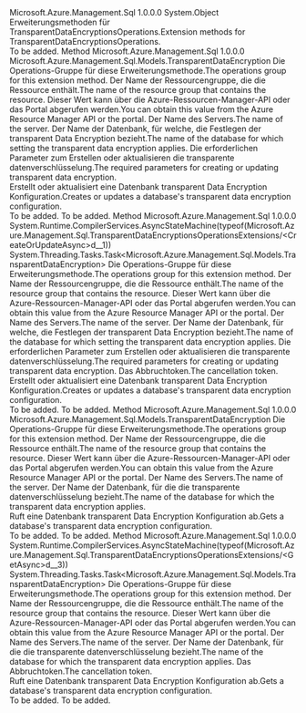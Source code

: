 <Type Name="TransparentDataEncryptionsOperationsExtensions" FullName="Microsoft.Azure.Management.Sql.TransparentDataEncryptionsOperationsExtensions">
  <TypeSignature Language="C#" Value="public static class TransparentDataEncryptionsOperationsExtensions" />
  <TypeSignature Language="ILAsm" Value=".class public auto ansi abstract sealed beforefieldinit TransparentDataEncryptionsOperationsExtensions extends System.Object" />
  <TypeSignature Language="DocId" Value="T:Microsoft.Azure.Management.Sql.TransparentDataEncryptionsOperationsExtensions" />
  <TypeSignature Language="VB.NET" Value="Public Module TransparentDataEncryptionsOperationsExtensions" />
  <TypeSignature Language="F#" Value="type TransparentDataEncryptionsOperationsExtensions = class" />
  <AssemblyInfo>
    <AssemblyName>Microsoft.Azure.Management.Sql</AssemblyName>
    <AssemblyVersion>1.0.0.0</AssemblyVersion>
  </AssemblyInfo>
  <Base>
    <BaseTypeName>System.Object</BaseTypeName>
  </Base>
  <Interfaces />
  <Docs>
    <summary>
            <span data-ttu-id="ab465-101">Erweiterungsmethoden für TransparentDataEncryptionsOperations.</span><span class="sxs-lookup"><span data-stu-id="ab465-101">Extension methods for TransparentDataEncryptionsOperations.</span></span>
            </summary>
    <remarks>To be added.</remarks>
  </Docs>
  <Members>
    <Member MemberName="CreateOrUpdate">
      <MemberSignature Language="C#" Value="public static Microsoft.Azure.Management.Sql.Models.TransparentDataEncryption CreateOrUpdate (this Microsoft.Azure.Management.Sql.ITransparentDataEncryptionsOperations operations, string resourceGroupName, string serverName, string databaseName, Microsoft.Azure.Management.Sql.Models.TransparentDataEncryption parameters);" />
      <MemberSignature Language="ILAsm" Value=".method public static hidebysig class Microsoft.Azure.Management.Sql.Models.TransparentDataEncryption CreateOrUpdate(class Microsoft.Azure.Management.Sql.ITransparentDataEncryptionsOperations operations, string resourceGroupName, string serverName, string databaseName, class Microsoft.Azure.Management.Sql.Models.TransparentDataEncryption parameters) cil managed" />
      <MemberSignature Language="DocId" Value="M:Microsoft.Azure.Management.Sql.TransparentDataEncryptionsOperationsExtensions.CreateOrUpdate(Microsoft.Azure.Management.Sql.ITransparentDataEncryptionsOperations,System.String,System.String,System.String,Microsoft.Azure.Management.Sql.Models.TransparentDataEncryption)" />
      <MemberSignature Language="VB.NET" Value="&lt;Extension()&gt;&#xA;Public Function CreateOrUpdate (operations As ITransparentDataEncryptionsOperations, resourceGroupName As String, serverName As String, databaseName As String, parameters As TransparentDataEncryption) As TransparentDataEncryption" />
      <MemberSignature Language="F#" Value="static member CreateOrUpdate : Microsoft.Azure.Management.Sql.ITransparentDataEncryptionsOperations * string * string * string * Microsoft.Azure.Management.Sql.Models.TransparentDataEncryption -&gt; Microsoft.Azure.Management.Sql.Models.TransparentDataEncryption" Usage="Microsoft.Azure.Management.Sql.TransparentDataEncryptionsOperationsExtensions.CreateOrUpdate (operations, resourceGroupName, serverName, databaseName, parameters)" />
      <MemberType>Method</MemberType>
      <AssemblyInfo>
        <AssemblyName>Microsoft.Azure.Management.Sql</AssemblyName>
        <AssemblyVersion>1.0.0.0</AssemblyVersion>
      </AssemblyInfo>
      <ReturnValue>
        <ReturnType>Microsoft.Azure.Management.Sql.Models.TransparentDataEncryption</ReturnType>
      </ReturnValue>
      <Parameters>
        <Parameter Name="operations" Type="Microsoft.Azure.Management.Sql.ITransparentDataEncryptionsOperations" RefType="this" />
        <Parameter Name="resourceGroupName" Type="System.String" />
        <Parameter Name="serverName" Type="System.String" />
        <Parameter Name="databaseName" Type="System.String" />
        <Parameter Name="parameters" Type="Microsoft.Azure.Management.Sql.Models.TransparentDataEncryption" />
      </Parameters>
      <Docs>
        <param name="operations">
            <span data-ttu-id="ab465-102">Die Operations-Gruppe für diese Erweiterungsmethode.</span><span class="sxs-lookup"><span data-stu-id="ab465-102">The operations group for this extension method.</span></span>
            </param>
        <param name="resourceGroupName">
            <span data-ttu-id="ab465-103">Der Name der Ressourcengruppe, die die Ressource enthält.</span><span class="sxs-lookup"><span data-stu-id="ab465-103">The name of the resource group that contains the resource.</span></span> <span data-ttu-id="ab465-104">Dieser Wert kann über die Azure-Ressourcen-Manager-API oder das Portal abgerufen werden.</span><span class="sxs-lookup"><span data-stu-id="ab465-104">You can obtain this value from the Azure Resource Manager API or the portal.</span></span>
            </param>
        <param name="serverName">
            <span data-ttu-id="ab465-105">Der Name des Servers.</span><span class="sxs-lookup"><span data-stu-id="ab465-105">The name of the server.</span></span>
            </param>
        <param name="databaseName">
            <span data-ttu-id="ab465-106">Der Name der Datenbank, für welche, die Festlegen der transparent Data Encryption bezieht.</span><span class="sxs-lookup"><span data-stu-id="ab465-106">The name of the database for which setting the transparent data encryption applies.</span></span>
            </param>
        <param name="parameters">
            <span data-ttu-id="ab465-107">Die erforderlichen Parameter zum Erstellen oder aktualisieren die transparente datenverschlüsselung.</span><span class="sxs-lookup"><span data-stu-id="ab465-107">The required parameters for creating or updating transparent data encryption.</span></span>
            </param>
        <summary>
            <span data-ttu-id="ab465-108">Erstellt oder aktualisiert eine Datenbank transparent Data Encryption Konfiguration.</span><span class="sxs-lookup"><span data-stu-id="ab465-108">Creates or updates a database's transparent data encryption configuration.</span></span>
            </summary>
        <returns>To be added.</returns>
        <remarks>To be added.</remarks>
      </Docs>
    </Member>
    <Member MemberName="CreateOrUpdateAsync">
      <MemberSignature Language="C#" Value="public static System.Threading.Tasks.Task&lt;Microsoft.Azure.Management.Sql.Models.TransparentDataEncryption&gt; CreateOrUpdateAsync (this Microsoft.Azure.Management.Sql.ITransparentDataEncryptionsOperations operations, string resourceGroupName, string serverName, string databaseName, Microsoft.Azure.Management.Sql.Models.TransparentDataEncryption parameters, System.Threading.CancellationToken cancellationToken = null);" />
      <MemberSignature Language="ILAsm" Value=".method public static hidebysig class System.Threading.Tasks.Task`1&lt;class Microsoft.Azure.Management.Sql.Models.TransparentDataEncryption&gt; CreateOrUpdateAsync(class Microsoft.Azure.Management.Sql.ITransparentDataEncryptionsOperations operations, string resourceGroupName, string serverName, string databaseName, class Microsoft.Azure.Management.Sql.Models.TransparentDataEncryption parameters, valuetype System.Threading.CancellationToken cancellationToken) cil managed" />
      <MemberSignature Language="DocId" Value="M:Microsoft.Azure.Management.Sql.TransparentDataEncryptionsOperationsExtensions.CreateOrUpdateAsync(Microsoft.Azure.Management.Sql.ITransparentDataEncryptionsOperations,System.String,System.String,System.String,Microsoft.Azure.Management.Sql.Models.TransparentDataEncryption,System.Threading.CancellationToken)" />
      <MemberSignature Language="F#" Value="static member CreateOrUpdateAsync : Microsoft.Azure.Management.Sql.ITransparentDataEncryptionsOperations * string * string * string * Microsoft.Azure.Management.Sql.Models.TransparentDataEncryption * System.Threading.CancellationToken -&gt; System.Threading.Tasks.Task&lt;Microsoft.Azure.Management.Sql.Models.TransparentDataEncryption&gt;" Usage="Microsoft.Azure.Management.Sql.TransparentDataEncryptionsOperationsExtensions.CreateOrUpdateAsync (operations, resourceGroupName, serverName, databaseName, parameters, cancellationToken)" />
      <MemberType>Method</MemberType>
      <AssemblyInfo>
        <AssemblyName>Microsoft.Azure.Management.Sql</AssemblyName>
        <AssemblyVersion>1.0.0.0</AssemblyVersion>
      </AssemblyInfo>
      <Attributes>
        <Attribute>
          <AttributeName>System.Runtime.CompilerServices.AsyncStateMachine(typeof(Microsoft.Azure.Management.Sql.TransparentDataEncryptionsOperationsExtensions/&lt;CreateOrUpdateAsync&gt;d__1))</AttributeName>
        </Attribute>
      </Attributes>
      <ReturnValue>
        <ReturnType>System.Threading.Tasks.Task&lt;Microsoft.Azure.Management.Sql.Models.TransparentDataEncryption&gt;</ReturnType>
      </ReturnValue>
      <Parameters>
        <Parameter Name="operations" Type="Microsoft.Azure.Management.Sql.ITransparentDataEncryptionsOperations" RefType="this" />
        <Parameter Name="resourceGroupName" Type="System.String" />
        <Parameter Name="serverName" Type="System.String" />
        <Parameter Name="databaseName" Type="System.String" />
        <Parameter Name="parameters" Type="Microsoft.Azure.Management.Sql.Models.TransparentDataEncryption" />
        <Parameter Name="cancellationToken" Type="System.Threading.CancellationToken" />
      </Parameters>
      <Docs>
        <param name="operations">
            <span data-ttu-id="ab465-109">Die Operations-Gruppe für diese Erweiterungsmethode.</span><span class="sxs-lookup"><span data-stu-id="ab465-109">The operations group for this extension method.</span></span>
            </param>
        <param name="resourceGroupName">
            <span data-ttu-id="ab465-110">Der Name der Ressourcengruppe, die die Ressource enthält.</span><span class="sxs-lookup"><span data-stu-id="ab465-110">The name of the resource group that contains the resource.</span></span> <span data-ttu-id="ab465-111">Dieser Wert kann über die Azure-Ressourcen-Manager-API oder das Portal abgerufen werden.</span><span class="sxs-lookup"><span data-stu-id="ab465-111">You can obtain this value from the Azure Resource Manager API or the portal.</span></span>
            </param>
        <param name="serverName">
            <span data-ttu-id="ab465-112">Der Name des Servers.</span><span class="sxs-lookup"><span data-stu-id="ab465-112">The name of the server.</span></span>
            </param>
        <param name="databaseName">
            <span data-ttu-id="ab465-113">Der Name der Datenbank, für welche, die Festlegen der transparent Data Encryption bezieht.</span><span class="sxs-lookup"><span data-stu-id="ab465-113">The name of the database for which setting the transparent data encryption applies.</span></span>
            </param>
        <param name="parameters">
            <span data-ttu-id="ab465-114">Die erforderlichen Parameter zum Erstellen oder aktualisieren die transparente datenverschlüsselung.</span><span class="sxs-lookup"><span data-stu-id="ab465-114">The required parameters for creating or updating transparent data encryption.</span></span>
            </param>
        <param name="cancellationToken">
            <span data-ttu-id="ab465-115">Das Abbruchtoken.</span><span class="sxs-lookup"><span data-stu-id="ab465-115">The cancellation token.</span></span>
            </param>
        <summary>
            <span data-ttu-id="ab465-116">Erstellt oder aktualisiert eine Datenbank transparent Data Encryption Konfiguration.</span><span class="sxs-lookup"><span data-stu-id="ab465-116">Creates or updates a database's transparent data encryption configuration.</span></span>
            </summary>
        <returns>To be added.</returns>
        <remarks>To be added.</remarks>
      </Docs>
    </Member>
    <Member MemberName="Get">
      <MemberSignature Language="C#" Value="public static Microsoft.Azure.Management.Sql.Models.TransparentDataEncryption Get (this Microsoft.Azure.Management.Sql.ITransparentDataEncryptionsOperations operations, string resourceGroupName, string serverName, string databaseName);" />
      <MemberSignature Language="ILAsm" Value=".method public static hidebysig class Microsoft.Azure.Management.Sql.Models.TransparentDataEncryption Get(class Microsoft.Azure.Management.Sql.ITransparentDataEncryptionsOperations operations, string resourceGroupName, string serverName, string databaseName) cil managed" />
      <MemberSignature Language="DocId" Value="M:Microsoft.Azure.Management.Sql.TransparentDataEncryptionsOperationsExtensions.Get(Microsoft.Azure.Management.Sql.ITransparentDataEncryptionsOperations,System.String,System.String,System.String)" />
      <MemberSignature Language="VB.NET" Value="&lt;Extension()&gt;&#xA;Public Function Get (operations As ITransparentDataEncryptionsOperations, resourceGroupName As String, serverName As String, databaseName As String) As TransparentDataEncryption" />
      <MemberSignature Language="F#" Value="static member Get : Microsoft.Azure.Management.Sql.ITransparentDataEncryptionsOperations * string * string * string -&gt; Microsoft.Azure.Management.Sql.Models.TransparentDataEncryption" Usage="Microsoft.Azure.Management.Sql.TransparentDataEncryptionsOperationsExtensions.Get (operations, resourceGroupName, serverName, databaseName)" />
      <MemberType>Method</MemberType>
      <AssemblyInfo>
        <AssemblyName>Microsoft.Azure.Management.Sql</AssemblyName>
        <AssemblyVersion>1.0.0.0</AssemblyVersion>
      </AssemblyInfo>
      <ReturnValue>
        <ReturnType>Microsoft.Azure.Management.Sql.Models.TransparentDataEncryption</ReturnType>
      </ReturnValue>
      <Parameters>
        <Parameter Name="operations" Type="Microsoft.Azure.Management.Sql.ITransparentDataEncryptionsOperations" RefType="this" />
        <Parameter Name="resourceGroupName" Type="System.String" />
        <Parameter Name="serverName" Type="System.String" />
        <Parameter Name="databaseName" Type="System.String" />
      </Parameters>
      <Docs>
        <param name="operations">
            <span data-ttu-id="ab465-117">Die Operations-Gruppe für diese Erweiterungsmethode.</span><span class="sxs-lookup"><span data-stu-id="ab465-117">The operations group for this extension method.</span></span>
            </param>
        <param name="resourceGroupName">
            <span data-ttu-id="ab465-118">Der Name der Ressourcengruppe, die die Ressource enthält.</span><span class="sxs-lookup"><span data-stu-id="ab465-118">The name of the resource group that contains the resource.</span></span> <span data-ttu-id="ab465-119">Dieser Wert kann über die Azure-Ressourcen-Manager-API oder das Portal abgerufen werden.</span><span class="sxs-lookup"><span data-stu-id="ab465-119">You can obtain this value from the Azure Resource Manager API or the portal.</span></span>
            </param>
        <param name="serverName">
            <span data-ttu-id="ab465-120">Der Name des Servers.</span><span class="sxs-lookup"><span data-stu-id="ab465-120">The name of the server.</span></span>
            </param>
        <param name="databaseName">
            <span data-ttu-id="ab465-121">Der Name der Datenbank, für die die transparente datenverschlüsselung bezieht.</span><span class="sxs-lookup"><span data-stu-id="ab465-121">The name of the database for which the transparent data encryption applies.</span></span>
            </param>
        <summary>
            <span data-ttu-id="ab465-122">Ruft eine Datenbank transparent Data Encryption Konfiguration ab.</span><span class="sxs-lookup"><span data-stu-id="ab465-122">Gets a database's transparent data encryption configuration.</span></span>
            </summary>
        <returns>To be added.</returns>
        <remarks>To be added.</remarks>
      </Docs>
    </Member>
    <Member MemberName="GetAsync">
      <MemberSignature Language="C#" Value="public static System.Threading.Tasks.Task&lt;Microsoft.Azure.Management.Sql.Models.TransparentDataEncryption&gt; GetAsync (this Microsoft.Azure.Management.Sql.ITransparentDataEncryptionsOperations operations, string resourceGroupName, string serverName, string databaseName, System.Threading.CancellationToken cancellationToken = null);" />
      <MemberSignature Language="ILAsm" Value=".method public static hidebysig class System.Threading.Tasks.Task`1&lt;class Microsoft.Azure.Management.Sql.Models.TransparentDataEncryption&gt; GetAsync(class Microsoft.Azure.Management.Sql.ITransparentDataEncryptionsOperations operations, string resourceGroupName, string serverName, string databaseName, valuetype System.Threading.CancellationToken cancellationToken) cil managed" />
      <MemberSignature Language="DocId" Value="M:Microsoft.Azure.Management.Sql.TransparentDataEncryptionsOperationsExtensions.GetAsync(Microsoft.Azure.Management.Sql.ITransparentDataEncryptionsOperations,System.String,System.String,System.String,System.Threading.CancellationToken)" />
      <MemberSignature Language="F#" Value="static member GetAsync : Microsoft.Azure.Management.Sql.ITransparentDataEncryptionsOperations * string * string * string * System.Threading.CancellationToken -&gt; System.Threading.Tasks.Task&lt;Microsoft.Azure.Management.Sql.Models.TransparentDataEncryption&gt;" Usage="Microsoft.Azure.Management.Sql.TransparentDataEncryptionsOperationsExtensions.GetAsync (operations, resourceGroupName, serverName, databaseName, cancellationToken)" />
      <MemberType>Method</MemberType>
      <AssemblyInfo>
        <AssemblyName>Microsoft.Azure.Management.Sql</AssemblyName>
        <AssemblyVersion>1.0.0.0</AssemblyVersion>
      </AssemblyInfo>
      <Attributes>
        <Attribute>
          <AttributeName>System.Runtime.CompilerServices.AsyncStateMachine(typeof(Microsoft.Azure.Management.Sql.TransparentDataEncryptionsOperationsExtensions/&lt;GetAsync&gt;d__3))</AttributeName>
        </Attribute>
      </Attributes>
      <ReturnValue>
        <ReturnType>System.Threading.Tasks.Task&lt;Microsoft.Azure.Management.Sql.Models.TransparentDataEncryption&gt;</ReturnType>
      </ReturnValue>
      <Parameters>
        <Parameter Name="operations" Type="Microsoft.Azure.Management.Sql.ITransparentDataEncryptionsOperations" RefType="this" />
        <Parameter Name="resourceGroupName" Type="System.String" />
        <Parameter Name="serverName" Type="System.String" />
        <Parameter Name="databaseName" Type="System.String" />
        <Parameter Name="cancellationToken" Type="System.Threading.CancellationToken" />
      </Parameters>
      <Docs>
        <param name="operations">
            <span data-ttu-id="ab465-123">Die Operations-Gruppe für diese Erweiterungsmethode.</span><span class="sxs-lookup"><span data-stu-id="ab465-123">The operations group for this extension method.</span></span>
            </param>
        <param name="resourceGroupName">
            <span data-ttu-id="ab465-124">Der Name der Ressourcengruppe, die die Ressource enthält.</span><span class="sxs-lookup"><span data-stu-id="ab465-124">The name of the resource group that contains the resource.</span></span> <span data-ttu-id="ab465-125">Dieser Wert kann über die Azure-Ressourcen-Manager-API oder das Portal abgerufen werden.</span><span class="sxs-lookup"><span data-stu-id="ab465-125">You can obtain this value from the Azure Resource Manager API or the portal.</span></span>
            </param>
        <param name="serverName">
            <span data-ttu-id="ab465-126">Der Name des Servers.</span><span class="sxs-lookup"><span data-stu-id="ab465-126">The name of the server.</span></span>
            </param>
        <param name="databaseName">
            <span data-ttu-id="ab465-127">Der Name der Datenbank, für die die transparente datenverschlüsselung bezieht.</span><span class="sxs-lookup"><span data-stu-id="ab465-127">The name of the database for which the transparent data encryption applies.</span></span>
            </param>
        <param name="cancellationToken">
            <span data-ttu-id="ab465-128">Das Abbruchtoken.</span><span class="sxs-lookup"><span data-stu-id="ab465-128">The cancellation token.</span></span>
            </param>
        <summary>
            <span data-ttu-id="ab465-129">Ruft eine Datenbank transparent Data Encryption Konfiguration ab.</span><span class="sxs-lookup"><span data-stu-id="ab465-129">Gets a database's transparent data encryption configuration.</span></span>
            </summary>
        <returns>To be added.</returns>
        <remarks>To be added.</remarks>
      </Docs>
    </Member>
  </Members>
</Type>